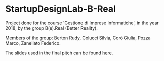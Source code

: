 # StartupDesignLab-B-Real 

Project done for the course 'Gestione di Imprese Informatiche', in the year 2018, by the group B(e).Real (Better Reality).


Members of the group: Berton Rudy, Colucci Silvia, Corò Giulia, Pozza Marco, Zanellato Federico.


The slides used in the final pitch can be found [here](https://prezi.com/view/ZnoAZ5pvQDkyvf2lEble/).
